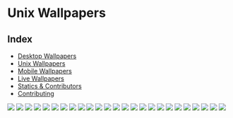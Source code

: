 # Unix Wallpapers

## Index

- [Desktop Wallpapers](https://github.com/D3Ext/aesthetic-wallpapers/blob/main/pages/Desktop.md#desktop-wallpapers)
- [Unix Wallpapers](https://github.com/D3Ext/aesthetic-wallpapers/blob/main/pages/Unix.md)
- [Mobile Wallpapers](https://github.com/D3Ext/aesthetic-wallpapers/blob/main/pages/Mobile.md#mobile-wallpapers)
- [Live Wallpapers](https://github.com/D3Ext/aesthetic-wallpapers/blob/main/pages/Live.md#live-wallpapers)
- [Statics & Contributors](https://github.com/D3Ext/aesthetic-wallpapers#statistics--contributors)
- [Contributing](https://github.com/D3Ext/aesthetic-wallpapers#contributing)

<img src="https://raw.githubusercontent.com/D3Ext/aesthetic-wallpapers/main/images/arch-nord-light.png">

<img src="https://raw.githubusercontent.com/D3Ext/aesthetic-wallpapers/main/images/arch-nord-dark.png">

<img src="https://raw.githubusercontent.com/D3Ext/aesthetic-wallpapers/main/images/tux-magenta-pink.png">

<img src="https://raw.githubusercontent.com/D3Ext/aesthetic-wallpapers/main/images/ubuntu-black-4k.png">

<img src="https://raw.githubusercontent.com/D3Ext/aesthetic-wallpapers/main/images/ubuntu-magenta-blue.png">

<img src="https://raw.githubusercontent.com/D3Ext/aesthetic-wallpapers/main/images/ubuntu-magenta-pink.png">

<img src="https://raw.githubusercontent.com/D3Ext/aesthetic-wallpapers/main/images/various-arch-1-4k.png">

<img src="https://raw.githubusercontent.com/D3Ext/aesthetic-wallpapers/main/images/various-arch-2-4k.png">

<img src="https://raw.githubusercontent.com/D3Ext/aesthetic-wallpapers/main/images/various-os-1-4k.png">

<img src="https://raw.githubusercontent.com/D3Ext/aesthetic-wallpapers/main/images/various-os-2-4k.png">

<img src="https://raw.githubusercontent.com/D3Ext/aesthetic-wallpapers/main/images/various-os-3-4k.png">

<img src="https://raw.githubusercontent.com/D3Ext/aesthetic-wallpapers/main/images/void-black3.png">

<img src="https://raw.githubusercontent.com/D3Ext/aesthetic-wallpapers/main/images/void-black-4k.png">

<img src="https://raw.githubusercontent.com/D3Ext/aesthetic-wallpapers/main/images/void-magenta-blue.png">

<img src="https://raw.githubusercontent.com/D3Ext/aesthetic-wallpapers/main/images/void-magenta-pink.png">

<img src="https://raw.githubusercontent.com/D3Ext/aesthetic-wallpapers/main/images/windows-black.png">

<img src="https://raw.githubusercontent.com/D3Ext/aesthetic-wallpapers/main/images/windows-magenta-blue.png">

<img src="https://raw.githubusercontent.com/D3Ext/aesthetic-wallpapers/main/images/win-11.png">

<img src="https://raw.githubusercontent.com/D3Ext/aesthetic-wallpapers/main/images/windows-magenta-pink.png">

<img src="https://raw.githubusercontent.com/D3Ext/aesthetic-wallpapers/main/images/zorin-black-4k.png">

<img src="https://raw.githubusercontent.com/D3Ext/aesthetic-wallpapers/main/images/zorin-magenta-blue.png">

<img src="https://raw.githubusercontent.com/D3Ext/aesthetic-wallpapers/main/images/nix.png">

<img src="https://raw.githubusercontent.com/D3Ext/aesthetic-wallpapers/main/images/nixos-declarative.jpg">

<img src="https://raw.githubusercontent.com/D3Ext/aesthetic-wallpapers/main/images/fedora_snake.png">

<img src="https://raw.githubusercontent.com/D3Ext/aesthetic-wallpapers/main/images/catppuccin-rainbow-arch.png">

